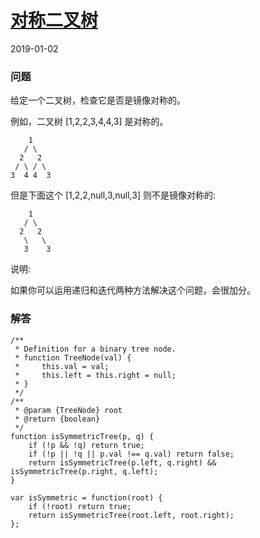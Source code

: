 # [对称二叉树](https://leetcode-cn.com/problems/symmetric-tree)
2019-01-02
### 问题

给定一个二叉树，检查它是否是镜像对称的。

例如，二叉树 [1,2,2,3,4,4,3] 是对称的。

```
    1
   / \
  2   2
 / \ / \
3  4 4  3
```
但是下面这个 [1,2,2,null,3,null,3] 则不是镜像对称的:

```
    1
   / \
  2   2
   \   \
   3    3
   ```
说明:

如果你可以运用递归和迭代两种方法解决这个问题，会很加分。

### 解答

```
/**
 * Definition for a binary tree node.
 * function TreeNode(val) {
 *     this.val = val;
 *     this.left = this.right = null;
 * }
 */
/**
 * @param {TreeNode} root
 * @return {boolean}
 */
function isSymmetricTree(p, q) {
    if (!p && !q) return true;
    if (!p || !q || p.val !== q.val) return false;
    return isSymmetricTree(p.left, q.right) && isSymmetricTree(p.right, q.left);
}

var isSymmetric = function(root) {
    if (!root) return true;
    return isSymmetricTree(root.left, root.right);
};
```

